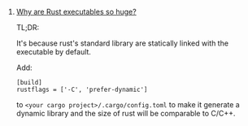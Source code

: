  1. [Why are Rust executables so huge?](https://stackoverflow.com/questions/29008127/why-are-rust-executables-so-huge)
    
    TL;DR:
    
    It's because rust's standard library are statically linked with the executable by default.
    
    Add:
    
    ```
    [build]
    rustflags = ['-C', 'prefer-dynamic']
    ```
    
    to `<your cargo project>/.cargo/config.toml` to make it generate a dynamic library and the size of rust
    will be comparable to C/C++.
